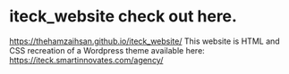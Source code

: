 # iteck_website check out  here.
https://thehamzaihsan.github.io/iteck_website/ 
This website is HTML and CSS recreation of a  Wordpress theme available here:  https://iteck.smartinnovates.com/agency/
